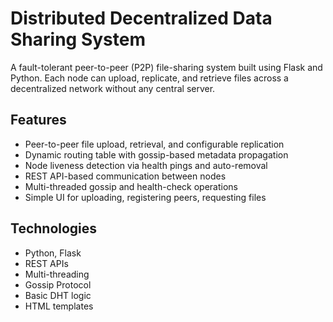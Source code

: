 # Distributed Decentralized Data Sharing System

A fault-tolerant peer-to-peer (P2P) file-sharing system built using Flask and Python. Each node can upload, replicate, and retrieve files across a decentralized network without any central server.

## Features

- Peer-to-peer file upload, retrieval, and configurable replication
- Dynamic routing table with gossip-based metadata propagation
- Node liveness detection via health pings and auto-removal
- REST API-based communication between nodes
- Multi-threaded gossip and health-check operations
- Simple UI for uploading, registering peers, requesting files

## Technologies

- Python, Flask
- REST APIs
- Multi-threading
- Gossip Protocol
- Basic DHT logic
- HTML templates



